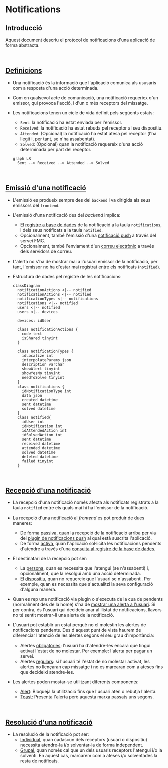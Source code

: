 # Notifications

## Introducció

Aquest document descriu el protocol de notificacions d'una aplicació de forma abstracta.

<br /> 

## [Definicions](#notifications)

- Una notificació és la informació que l'aplicació comunica als ususaris com a resposta d'una acció determinada.

- Com en qualsevol acte de comunicació, una notificació requeriex d'un emissor, qui provoca l'acció, i d'un o més receptors del missatge.

- Les notificacions tenen un cicle de vida definit pels següents estats:
  - `Sent`: la notificació ha estat enviada per l'emissor.
  - `Received`: la notificació ha estat rebuda pel receptor al seu dispositiu.
  - `Attended`: (Opcional) la notificació ha estat atesa pel receptor (l'ha llegit i, per tant, se n'ha assabentat).
  - `Solved`: (Opcional) quan la notificació requereix d'una acció determinada per part del receptor.

  ```mermaid
  graph LR
    Sent --> Received .-> Attended .-> Solved
  ```

<br /> 

## [Emissió d'una notificació](#notifications)

- L'emissió es produeix sempre des del `backend` i va dirigida als seus emissors del `frontend`.

- L'emissió d'una notificació des del _backend_ implica:
  - El <u>registre a base de dades</u> de la notificació a la taula `notifications`, i dels seus notificats a la taula `notified`.
  - Opcionalment, també l'emissió d'una <u>notificació push</u> a través del servei FMC.
  - Opcionalment, també l'enviament d'un <u>correu electrònic</u> a través dels servidors de correu.


- L'alerta no s'ha de mostrar mai a l'usuari emissor de la notificació, per tant, l'emissor no ha d'estar mai registrat entre els notificats (`notified`).

- Estructura de dades pel registre de les notificacions:

  ```mermaid
  classDiagram
    notificationActions <|-- notified
    notificationActions <|-- notified
    notificationTypes <|-- notifications
    notifications <|-- notified
    users <|-- notified
    users <|-- devices

    devices: idUser

    class notificationActions {
      code text
      isShared tinyint
    }

    class notificationTypes {
      idLocalize int
      interpolateParams json 
      description varchar
      showAlert tinyint
      showYesNo tinyint
      needToSolve tinyint
    }
    class notifications {
      idNotificationType int
      data json 
      created datetime 
      sent datetime 
      solved datetime
    }
    class notified{
      idUser int
      idNotification int
      idAttendedAction int
      idSolvedAction int
      sent datetime 
      received datetime 
      attended datetime 
      solved datetime 
      deleted datetime 
      failed tinyint
    }
  ```

<br /> 

## [Recepció d'una notificació](#notifications)

- La recepció d'una notificació només afecta als notificats registrats a la taula `notified` entre els quals mai hi ha l'emissor de la notificació.

- La recepció d'una notificació al _frontend_ es pot produir de dues maneres:
  - De forma <u>passiva</u>, quan la recepció de la notificació arriba per via del <u>plugin de notificacions push</u> al qual està suscrita l'aplicació.
  - De forma <u>activa</u>, quan l'aplicació sol·licita les notificacions pendents d'atendre a través d'una <u>consulta al registre de la base de dades</u>.

- El destinatari de la recepció pot ser:
  - La <u>persona</u>, quan es necessita que l'atengui (se n'assabenti) i, opcionalment, que la resolgui amb una acció determinada.
  - El <u>dispositiu</u>, quan no requereix que l'usuari se n'assabenti. Per exemple, quan es necessita que s'actualitzi la seva configuració d'alguna manera.

- Quan es rep una notificació via plugin o s'executa de la cua de pendents (normalment des de la home) s'ha de <u>mostrar una alerta a l'usuari</u>. Si per contra, és l'usuari qui decideix anar al llistat de notificacions, llavors no té sentit mostrar-li una alerta de la notificació.

- L'usuari pot establir un estat perquè no el molestin les alertes de notificacions pendents. Des d'aquest punt de vista haurem de diferenciar l'atenció de les alertes segons el seu grau d'importància:
  - Alertes <u>obligatòries</u>: l'usuari ha d'atendre-les encara que tingui activat l'estat de no molestar. Per exemple: l'alerta per pagar un servei.
  - Alertes <u>regulars</u>: si l'usuari té l'estat de no molestar activat, les alertes no llençaran cap missatge i no es marcaran com a ateses fins que decideixi atendre-les.

- Les alertes poden mostar-se utilitzant diferents components:
  - <u>Alert</u>: Bloqueja la utilització fins que l'usuari atén o rebutja l'alerta.
  - <u>Toast</u>: Presenta l'alerta però aquesta marxa passats uns segons.

<br /> 

## [Resolució d'una notificació](#notifications)

- La resolució de la notificació pot ser:
  - <u>Individual</u>, quan cadascun dels receptors (usuari o dispositiu) necessita atendre-la i/o solventar-la de forma independent.
  - <u>Grupal</u>, quan només cal que un dels usuaris receptors l'atengui i/o la solventi. En aquest cas, marcarem com a ateses i/o solventades la resta de notificats.
